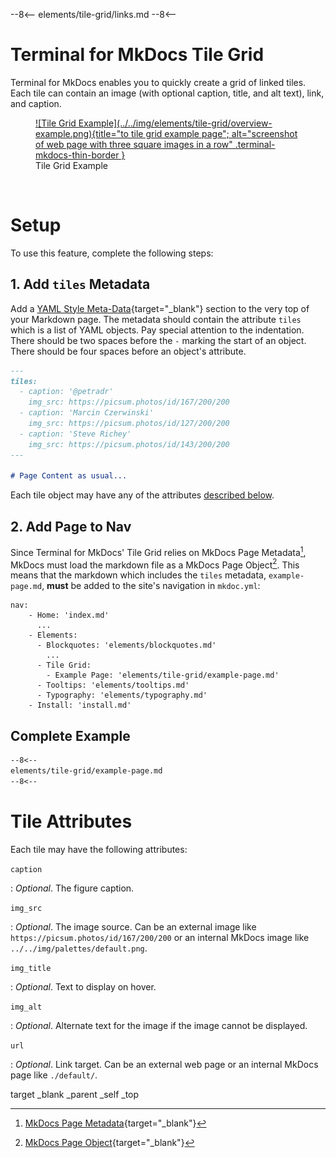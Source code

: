 --8<--
elements/tile-grid/links.md
--8<--

# Terminal for MkDocs Tile Grid
Terminal for MkDocs enables you to quickly create a grid of linked tiles.  Each tile can contain an image (with optional caption, title, and alt text), link, and caption.

<section markdown>
<figure markdown>
 <a href="example-page">
![Tile Grid Example](../../img/elements/tile-grid/overview-example.png){title="to tile grid example page"; alt="screenshot of web page with three square images in a row" .terminal-mkdocs-thin-border }
</a>
<figcaption>Tile Grid Example</figcaption>
</figure>
</section>
<br>

# Setup
To use this feature, complete the following steps:

## 1. Add `tiles` Metadata
Add a [YAML Style Meta-Data]{target="_blank"} section to the very top of your Markdown page.  The metadata should contain the attribute `tiles` which is a list of YAML objects.  Pay special attention to the indentation.  There should be two spaces before the `-` marking the start of an object.  There should be four spaces before an object's attribute.  

```markdown
---
tiles:
  - caption: '@petradr'
    img_src: https://picsum.photos/id/167/200/200
  - caption: 'Marcin Czerwinski'
    img_src: https://picsum.photos/id/127/200/200
  - caption: 'Steve Richey'
    img_src: https://picsum.photos/id/143/200/200
---

# Page Content as usual...
```

Each tile object may have any of the attributes [described below](#terminal-for-mkdocs-tile-attributes).

## 2. Add Page to Nav
Since Terminal for MkDocs' Tile Grid relies on MkDocs Page Metadata[^mkdocs-page-meta], MkDocs must load the markdown file as a MkDocs Page Object[^mkdocs-page-object].  This means that the markdown which includes the `tiles` metadata, `example-page.md`, **must** be added to the site's navigation in `mkdoc.yml`:

```
nav:
    - Home: 'index.md'
      ...
    - Elements:
      - Blockquotes: 'elements/blockquotes.md'
        ...
      - Tile Grid:
        - Example Page: 'elements/tile-grid/example-page.md'
      - Tooltips: 'elements/tooltips.md'
      - Typography: 'elements/typography.md'
    - Install: 'install.md'
```
[^mkdocs-page-meta]: [MkDocs Page Metadata]{target="_blank"}
[^mkdocs-page-object]: [MkDocs Page Object]{target="_blank"}

[YAML Style Meta-Data]: https://www.mkdocs.org/user-guide/writing-your-docs/#yaml-style-meta-data
[MkDocs Page Object]: https://www.mkdocs.org/dev-guide/themes/#navigation-objects
[MkDocs Page Metadata]: https://www.mkdocs.org/dev-guide/themes/#mkdocs.structure.pages.Page.meta
[Markdown Metadata]: https://www.mkdocs.org/user-guide/writing-your-docs/#meta-data

## Complete Example

```markdown
--8<--
elements/tile-grid/example-page.md
--8<--
```


# Tile Attributes
Each tile may have the following attributes:

`caption`

:   *Optional*.  The figure caption.

`img_src`

:   *Optional*.  The image source.  Can be an external image like `https://picsum.photos/id/167/200/200` or an internal MkDocs image like `../../img/palettes/default.png`.

`img_title`

:   *Optional*.  Text to display on hover.

`img_alt`

:   *Optional*.  Alternate text for the image if the image cannot be displayed.

`url`

:   *Optional*.  Link target.  Can be an external web page or an internal MkDocs page like `./default/`.




target 	_blank
_parent
_self
_top